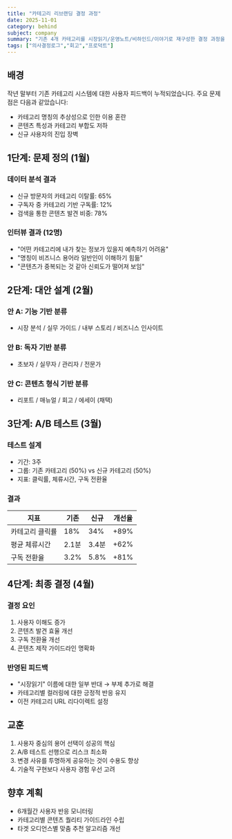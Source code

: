 ```yaml
---
title: "카테고리 리브랜딩 결정 과정"
date: 2025-11-01
category: behind
subject: company
summary: "기존 4개 카테고리를 시장읽기/운영노트/비하인드/이야기로 재구성한 결정 과정을 기록합니다. 사용자 피드백 분석부터 A/B 테스트 결과, 최종 결정까지의 논의 과정을 공유합니다."
tags: ["의사결정로그","회고","프로덕트"]
---
```


## 배경

작년 말부터 기존 카테고리 시스템에 대한 사용자 피드백이 누적되었습니다. 주요 문제점은 다음과 같았습니다:

- 카테고리 명칭의 추상성으로 인한 이용 혼란
- 콘텐츠 특성과 카테고리 부합도 저하
- 신규 사용자의 진입 장벽

## 1단계: 문제 정의 (1월)

### 데이터 분석 결과
- 신규 방문자의 카테고리 이탈률: 65%
- 구독자 중 카테고리 기반 구독률: 12%
- 검색을 통한 콘텐츠 발견 비중: 78%

### 인터뷰 결과 (12명)
- "어떤 카테고리에 내가 찾는 정보가 있을지 예측하기 어려움"
- "명칭이 비즈니스 용어라 일반인이 이해하기 힘듦"
- "콘텐츠가 중복되는 것 같아 신뢰도가 떨어져 보임"

## 2단계: 대안 설계 (2월)

### 안 A: 기능 기반 분류
- 시장 분석 / 실무 가이드 / 내부 스토리 / 비즈니스 인사이트

### 안 B: 독자 기반 분류
- 초보자 / 실무자 / 관리자 / 전문가

### 안 C: 콘텐츠 형식 기반 분류
- 리포트 / 매뉴얼 / 회고 / 에세이 (채택)

## 3단계: A/B 테스트 (3월)

### 테스트 설계
- 기간: 3주
- 그룹: 기존 카테고리 (50%) vs 신규 카테고리 (50%)
- 지표: 클릭률, 체류시간, 구독 전환율

### 결과

| 지표 | 기존 | 신규 | 개선율 |
|------|------|------|--------|
| 카테고리 클릭률 | 18% | 34% | +89% |
| 평균 체류시간 | 2.1분 | 3.4분 | +62% |
| 구독 전환율 | 3.2% | 5.8% | +81% |

## 4단계: 최종 결정 (4월)

### 결정 요인
1. 사용자 이해도 증가
2. 콘텐츠 발견 효율 개선
3. 구독 전환율 개선
4. 콘텐츠 제작 가이드라인 명확화

### 반영된 피드백
- "시장읽기" 이름에 대한 일부 반대 → 부제 추가로 해결
- 카테고리별 컬러링에 대한 긍정적 반응 유지
- 이전 카테고리 URL 리다이렉트 설정

## 교훈

1. 사용자 중심의 용어 선택이 성공의 핵심
2. A/B 테스트 선행으로 리스크 최소화
3. 변경 사유를 투명하게 공유하는 것이 수용도 향상
4. 기술적 구현보다 사용자 경험 우선 고려

## 향후 계획

- 6개월간 사용자 반응 모니터링
- 카테고리별 콘텐츠 퀄리티 가이드라인 수립
- 타겟 오디언스별 맞춤 추천 알고리즘 개선
